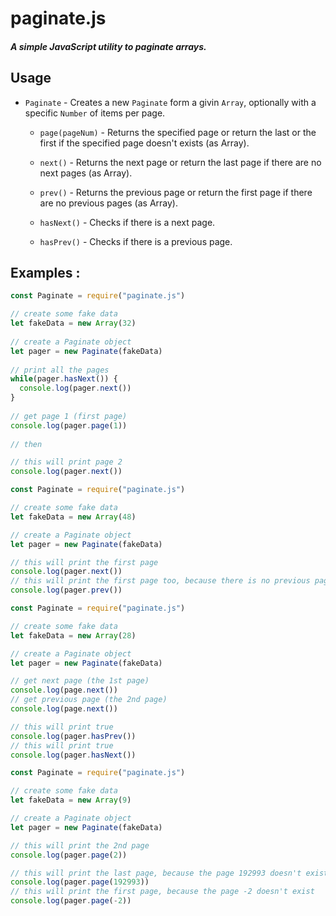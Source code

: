 # paginate.js

##### A simple JavaScript utility to paginate arrays.  
  
  
## Usage
* `Paginate` - Creates a new `Paginate` form a givin `Array`,
optionally with a specific `Number` of items per page.

    * `page(pageNum)` - Returns the specified page or return the last or the first if the specified page doesn't exists (as Array).

    * `next()` - Returns the next page or return the last page if there are no next pages (as Array).

    * `prev()` - Returns the previous page or return the first page if there are no previous pages (as Array).

    * `hasNext()` - Checks if there is a next page.

    * `hasPrev()` - Checks if there is a previous page.


## Examples :

```js
const Paginate = require("paginate.js")

// create some fake data
let fakeData = new Array(32)
	
// create a Paginate object
let pager = new Paginate(fakeData)
	
// print all the pages
while(pager.hasNext()) {
  console.log(pager.next())
}
		
// get page 1 (first page)
console.log(pager.page(1))
	
// then

// this will print page 2
console.log(pager.next())
```	

```js
const Paginate = require("paginate.js")

// create some fake data
let fakeData = new Array(48)

// create a Paginate object
let pager = new Paginate(fakeData)

// this will print the first page
console.log(pager.next())
// this will print the first page too, because there is no previous pages
console.log(pager.prev())
```

```js
const Paginate = require("paginate.js")

// create some fake data
let fakeData = new Array(28)

// create a Paginate object
let pager = new Paginate(fakeData)

// get next page (the 1st page)
console.log(page.next())
// get previous page (the 2nd page)
console.log(page.next())

// this will print true
console.log(pager.hasPrev())
// this will print true
console.log(pager.hasNext())
```

```js
const Paginate = require("paginate.js")

// create some fake data
let fakeData = new Array(9)

// create a Paginate object
let pager = new Paginate(fakeData)

// this will print the 2nd page
console.log(pager.page(2))

// this will print the last page, because the page 192993 doesn't exist
console.log(pager.page(192993))
// this will print the first page, because the page -2 doesn't exist
console.log(pager.page(-2)) 
```
